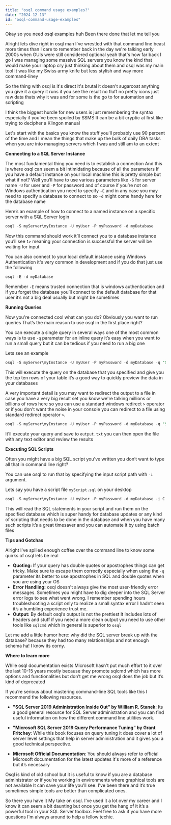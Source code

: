 ```yaml
---
title: "osql command usage examples?"
date: "2024-12-13"
id: "osql-command-usage-examples"
---
```


Okay so you need osql examples huh Been there done that let me tell you

Alright lets dive right in osql man I've wrestled with that command line beast more times than I care to remember back in the day we're talking early 2000s when GUIs were still considered optional yeah that's how far back I go I was managing some massive SQL servers you know the kind that would make your laptop cry just thinking about them and osql was my main tool It was like my Swiss army knife but less stylish and way more command-liney

So the thing with osql is it's direct it's brutal it doesn't sugarcoat anything you give it a query it runs it you see the result no fluff no pretty icons just raw data thats why it was and for some is the go to for automation and scripting

I think the biggest hurdle for new users is just remembering the syntax especially if you've been spoiled by SSMS It can be a bit cryptic at first like trying to decipher a Klingon manual

Let's start with the basics you know the stuff you'll probably use 90 percent of the time and I mean the things that make up the bulk of daily DBA tasks when you are into managing servers which I was and still am to an extent

**Connecting to a SQL Server Instance**

The most fundamental thing you need is to establish a connection And this is where osql can seem a bit intimidating because of all the parameters If you have a default instance on your local machine this is pretty simple but what if not? Well you’ll have to use various parameters like `-S` for server name `-U` for user and `-P` for password and of course if you’re not on Windows authentication you need to specify `-E` and in any case you may need to specify a database to connect to so `-d` might come handy here for the database name

Here’s an example of how to connect to a named instance on a specific server with a SQL Server login

```sql
osql -S myServer\myInstance -U myUser -P myPassword -d myDatabase
```

Now this command should work it’ll connect you to a database instance you’ll see `1>` meaning your connection is successful the server will be waiting for input

You can also connect to your local default instance using Windows Authentication it's very common in development and if you do that just use the following

```sql
osql -E -d myDatabase
```

Remember `-E` means trusted connection that is windows authentication and if you forget the database you’ll connect to the default database for that user it’s not a big deal usually but might be sometimes

**Running Queries**

Now you're connected cool what can you do? Obviously you want to run queries That’s the main reason to use osql in the first place right?

You can execute a single query in several ways one of the most common ways is to use `-q` parameter for an inline query it’s easy when you want to run a small query but it can be tedious if you need to run a big one

Lets see an example

```sql
osql -S myServer\myInstance -U myUser -P myPassword -d myDatabase -q "SELECT TOP 10 * FROM MyTable"
```

This will execute the query on the database that you specified and give you the top ten rows of your table it’s a good way to quickly preview the data in your databases

A very important detail is you may want to redirect the output to a file in case you have a very big result set you know we're talking millions or billions of rows here so you can use a standard windows redirect `>` operator or if you don't want the noise in your console you can redirect to a file using standard redirect operator `>`.

```sql
osql -S myServer\myInstance -U myUser -P myPassword -d myDatabase -q "SELECT * FROM MyHugeTable" > output.txt
```

It’ll execute your query and save to `output.txt` you can then open the file with any text editor and review the results

**Executing SQL Scripts**

Often you might have a big SQL script you've written you don’t want to type all that in command line right?

You can use osql to run that by specifying the input script path with `-i` argument.

Lets say you have a script file `myScript.sql` on your desktop

```sql
osql -S myServer\myInstance -U myUser -P myPassword -d myDatabase -i C:\Users\myUser\Desktop\myScript.sql
```

This will read the SQL statements in your script and run them on the specified database which is super handy for database updates or any kind of scripting that needs to be done in the database and when you have many such scripts it’s a great timesaver and you can automate it by using batch files

**Tips and Gotchas**

Alright I've spilled enough coffee over the command line to know some quirks of osql lets be real

*   **Quoting:** If your query has double quotes or apostrophes things can get tricky. Make sure to escape them correctly especially when using the `-q` parameter its better to use apostrophes in SQL and double quotes when you are using your OS
*   **Error Handling:** osql doesn't always give the most user-friendly error messages. Sometimes you might have to dig deeper into the SQL Server error logs to see what went wrong. I remember spending hours troubleshooting a script only to realize a small syntax error I hadn’t seen it’s a humbling experience trust me.
*   **Output:** By default osql’s output is not the prettiest It includes lots of headers and stuff if you need a more clean output you need to use other tools like `sqlcmd` which in general is superior to `osql`

Let me add a little humor here: why did the SQL server break up with the database? because they had too many relationships and not enough schema ha! I know its corny.

**Where to learn more**

While osql documentation exists Microsoft hasn't put much effort to it over the last 10-15 years mostly because they promote sqlcmd which has more options and functionalities but don’t get me wrong osql does the job but it’s kind of deprecated

If you’re serious about mastering command-line SQL tools like this I recommend the following resources.

*   **"SQL Server 2019 Administration Inside Out" by William R. Stanek**: Its a good general resource for SQL Server administration and you can find useful information on how the different command line utilities work.

*   **"Microsoft SQL Server 2019 Query Performance Tuning" by Grant Fritchey**: While this book focuses on query tuning it does cover a lot of server level settings that help in server administration and it gives you a good technical perspective.

*   **Microsoft Official Documentation**: You should always refer to official Microsoft documentation for the latest updates it's more of a reference but it’s necessary

Osql is kind of old school but it is useful to know if you are a database administrator or if you're working in environments where graphical tools are not available It can save your life you'll see. I've been there and it’s true sometimes simple tools are better than complicated ones.

So there you have it My take on osql. I've used it a lot over my career and I know it can seem a bit daunting but once you get the hang of it it’s a powerful tool in your SQL Server toolbox. Feel free to ask if you have more questions I'm always around to help a fellow techie.
